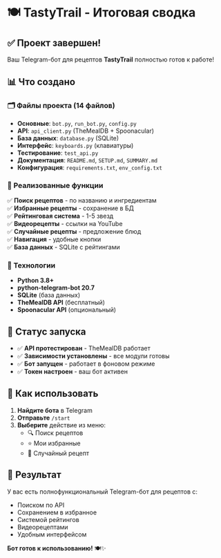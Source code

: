 # 🍽️ TastyTrail - Итоговая сводка

## ✅ Проект завершен!

Ваш Telegram-бот для рецептов **TastyTrail** полностью готов к работе!

## 📊 Что создано

### 🗂️ Файлы проекта (14 файлов)
- **Основные**: `bot.py`, `run_bot.py`, `config.py`
- **API**: `api_client.py` (TheMealDB + Spoonacular)
- **База данных**: `database.py` (SQLite)
- **Интерфейс**: `keyboards.py` (клавиатуры)
- **Тестирование**: `test_api.py`
- **Документация**: `README.md`, `SETUP.md`, `SUMMARY.md`
- **Конфигурация**: `requirements.txt`, `env_config.txt`

### 🎯 Реализованные функции
✅ **Поиск рецептов** - по названию и ингредиентам  
✅ **Избранные рецепты** - сохранение в БД  
✅ **Рейтинговая система** - 1-5 звезд  
✅ **Видеорецепты** - ссылки на YouTube  
✅ **Случайные рецепты** - предложение блюд  
✅ **Навигация** - удобные кнопки  
✅ **База данных** - SQLite с рейтингами  

### 🔧 Технологии
- **Python 3.8+**
- **python-telegram-bot 20.7**
- **SQLite** (база данных)
- **TheMealDB API** (бесплатный)
- **Spoonacular API** (опциональный)

## 🚀 Статус запуска

- ✅ **API протестирован** - TheMealDB работает
- ✅ **Зависимости установлены** - все модули готовы
- ✅ **Бот запущен** - работает в фоновом режиме
- ✅ **Токен настроен** - ваш бот активен

## 📱 Как использовать

1. **Найдите бота** в Telegram
2. **Отправьте** `/start`
3. **Выберите** действие из меню:
   - 🔍 Поиск рецептов
   - ⭐ Мои избранные
   - 🎲 Случайный рецепт

## 🎉 Результат

У вас есть полнофункциональный Telegram-бот для рецептов с:
- Поиском по API
- Сохранением в избранное
- Системой рейтингов
- Видеорецептами
- Удобным интерфейсом

**Бот готов к использованию!** 🍽️✨
